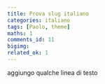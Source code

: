 ```yaml
---
title: Prova slug italiano
categories: italiano
tags: [Paolo, theme]
maths: 1
comments_id: 11
bigimg:
related_ok: 1
---
```


aggiungo qualche linea di testo


